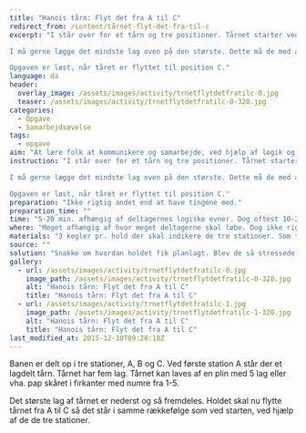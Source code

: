 ```yaml
---
title: "Hanois tårn: Flyt det fra A til C"
redirect_from: /content/tårnet-flyt-det-fra-til-c
excerpt: "I står over for et tårn og tre positioner. Tårnet starter ved position A, men skal flyttes til position C. I må flytte et lag af tårnet ad gangen. I må på intet tidspunkt lægge et større lag oven på et mindre lag. Det lag der bliver flyttet skal placeres oven på evt. andre lag på den position I flytter laget til.

I må gerne lægge det mindste lag oven på den største. Dette må de med alle de mindre størrelser, så længe den kommer oven på en større. Når de skal flytte et lag fra tårnet på en af stationerne, skal de tage det øverste lag altid.

Opgaven er løst, når tåret er flyttet til position C."
language: da
header:
  overlay_image: /assets/images/activity/trnetflytdetfratilc-0.jpg
  teaser: /assets/images/activity/trnetflytdetfratilc-0-320.jpg
categories: 
  - Opgave
  - Samarbejdsøvelse
tags: 
  - opgave
aim: "At lære folk at kommunikere og samarbejde, ved hjælp af logik og planlægning."
instruction: "I står over for et tårn og tre positioner. Tårnet starter ved position A, men skal flyttes til position C. I må flytte et lag af tårnet ad gangen. I må på intet tidspunkt lægge et større lag oven på et mindre lag. Det lag der bliver flyttet skal placeres oven på evt. andre lag på den position I flytter laget til.

I må gerne lægge det mindste lag oven på den største. Dette må de med alle de mindre størrelser, så længe den kommer oven på en større. Når de skal flytte et lag fra tårnet på en af stationerne, skal de tage det øverste lag altid.

Opgaven er løst, når tåret er flyttet til position C."
preparation: "Ikke rigtig andet end at have tingene med."
preparation_time: ""
time: "5-20 min. afhængig af deltagernes logiske evner. Dog oftest 10-20 min"
where: "Meget afhængig af hvor meget deltagerne skal løbe. Dog ikke rigtig under 25m^2"
materials: "3 kegler pr. hold der skal indikere de tre stationer. Som tårn kan der bruges papirer med tal, kegler med tal eller træplinter med 5 lag"
source: ""
solution: "Snakke om hvordan holdet fik planlagt. Blev de så stressede at nogle bare tog over, så resten kiggede på?"
gallery:
  - url: /assets/images/activity/trnetflytdetfratilc-0.jpg
    image_path: /assets/images/activity/trnetflytdetfratilc-0-320.jpg
    alt: "Hanois tårn: Flyt det fra A til C"
    title: "Hanois tårn: Flyt det fra A til C"
  - url: /assets/images/activity/trnetflytdetfratilc-1.jpg
    image_path: /assets/images/activity/trnetflytdetfratilc-1-320.jpg
    alt: "Hanois tårn: Flyt det fra A til C"
    title: "Hanois tårn: Flyt det fra A til C"
last_modified_at: 2015-12-10T09:28:18Z
---
```

Banen er delt op i tre stationer, A, B og C. Ved første station A står der et lagdelt tårn. Tårnet har fem lag. Tårnet kan laves af en plin med 5 lag eller vha. pap skåret i firkanter med numre fra 1-5.

Det største lag af tårnet er nederst og så fremdeles. Holdet skal nu flytte tårnet fra A til C så det står i samme rækkefølge som ved starten, ved hjælp af de de tre stationer.
